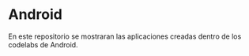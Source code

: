 # Android
En este repositorio se mostraran las aplicaciones creadas dentro de los codelabs de Android.

